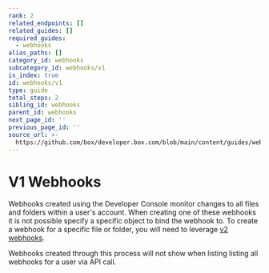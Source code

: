 ```yaml
---
rank: 2
related_endpoints: []
related_guides: []
required_guides:
  - webhooks
alias_paths: []
category_id: webhooks
subcategory_id: webhooks/v1
is_index: true
id: webhooks/v1
type: guide
total_steps: 2
sibling_id: webhooks
parent_id: webhooks
next_page_id: ''
previous_page_id: ''
source_url: >-
  https://github.com/box/developer.box.com/blob/main/content/guides/webhooks/v1/index.md
---
```

# V1 Webhooks

Webhooks created using the Developer Console monitor changes to all files and
folders within a user's account. When creating one of these webhooks
it is not possible specify a specific object to bind the webhook to. To create
a webhook for a specific file or folder, you will need to leverage
[v2 webhooks][v2].

<Message type='warning'>

Webhooks created through this process will not show when listing
listing all webhooks for a user via API call.

</Message>

[devconsole]: https://app.box.com/developers/console
[list_webhooks]: g://webhooks/v2/list-v2
[v2]: g://webhooks/v2